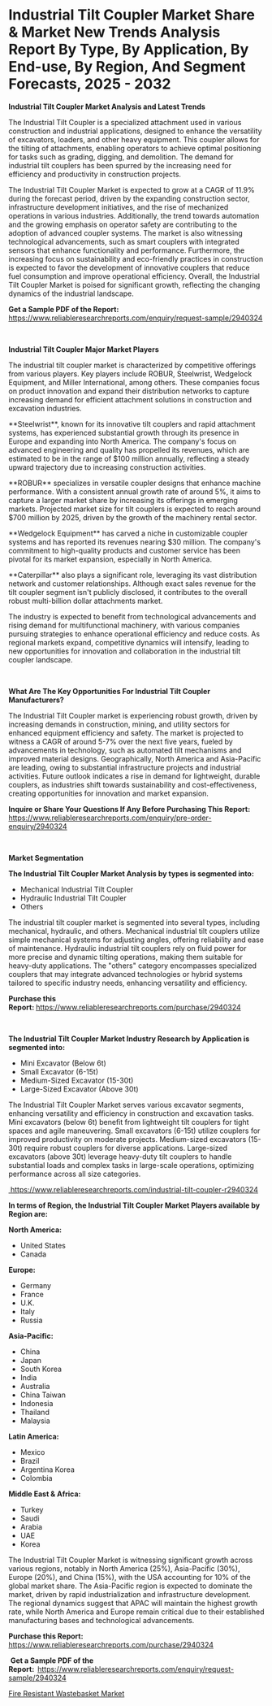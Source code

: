 <p><h1>Industrial Tilt Coupler Market Share & Market New Trends Analysis Report By Type, By Application, By End-use, By Region, And Segment Forecasts, 2025 - 2032</h1></p><p><strong>Industrial Tilt Coupler Market Analysis and Latest Trends</strong></p>
<p><p>The Industrial Tilt Coupler is a specialized attachment used in various construction and industrial applications, designed to enhance the versatility of excavators, loaders, and other heavy equipment. This coupler allows for the tilting of attachments, enabling operators to achieve optimal positioning for tasks such as grading, digging, and demolition. The demand for industrial tilt couplers has been spurred by the increasing need for efficiency and productivity in construction projects.</p><p>The Industrial Tilt Coupler Market is expected to grow at a CAGR of 11.9% during the forecast period, driven by the expanding construction sector, infrastructure development initiatives, and the rise of mechanized operations in various industries. Additionally, the trend towards automation and the growing emphasis on operator safety are contributing to the adoption of advanced coupler systems. The market is also witnessing technological advancements, such as smart couplers with integrated sensors that enhance functionality and performance. Furthermore, the increasing focus on sustainability and eco-friendly practices in construction is expected to favor the development of innovative couplers that reduce fuel consumption and improve operational efficiency. Overall, the Industrial Tilt Coupler Market is poised for significant growth, reflecting the changing dynamics of the industrial landscape.</p></p>
<p><strong>Get a Sample PDF of the Report:&nbsp;</strong> <a href="https://www.reliableresearchreports.com/enquiry/request-sample/2940324?utm_campaign=3309&utm_medium=2&utm_source=Github&utm_content=ia&utm_term=15032025&utm_id=industrial-tilt-coupler">https://www.reliableresearchreports.com/enquiry/request-sample/2940324</a></p>
<p>&nbsp;</p>
<p><strong>Industrial Tilt Coupler Major Market Players</strong></p>
<p><p>The industrial tilt coupler market is characterized by competitive offerings from various players. Key players include ROBUR, Steelwrist, Wedgelock Equipment, and Miller International, among others. These companies focus on product innovation and expand their distribution networks to capture increasing demand for efficient attachment solutions in construction and excavation industries.</p><p>**Steelwrist**, known for its innovative tilt couplers and rapid attachment systems, has experienced substantial growth through its presence in Europe and expanding into North America. The company's focus on advanced engineering and quality has propelled its revenues, which are estimated to be in the range of $100 million annually, reflecting a steady upward trajectory due to increasing construction activities.</p><p>**ROBUR** specializes in versatile coupler designs that enhance machine performance. With a consistent annual growth rate of around 5%, it aims to capture a larger market share by increasing its offerings in emerging markets. Projected market size for tilt couplers is expected to reach around $700 million by 2025, driven by the growth of the machinery rental sector.</p><p>**Wedgelock Equipment** has carved a niche in customizable coupler systems and has reported its revenues nearing $30 million. The company's commitment to high-quality products and customer service has been pivotal for its market expansion, especially in North America.</p><p>**Caterpillar** also plays a significant role, leveraging its vast distribution network and customer relationships. Although exact sales revenue for the tilt coupler segment isn't publicly disclosed, it contributes to the overall robust multi-billion dollar attachments market.</p><p>The industry is expected to benefit from technological advancements and rising demand for multifunctional machinery, with various companies pursuing strategies to enhance operational efficiency and reduce costs. As regional markets expand, competitive dynamics will intensify, leading to new opportunities for innovation and collaboration in the industrial tilt coupler landscape.</p></p>
<p>&nbsp;</p>
<p><strong>What Are The Key Opportunities For Industrial Tilt Coupler Manufacturers?</strong></p>
<p><p>The Industrial Tilt Coupler market is experiencing robust growth, driven by increasing demands in construction, mining, and utility sectors for enhanced equipment efficiency and safety. The market is projected to witness a CAGR of around 5-7% over the next five years, fueled by advancements in technology, such as automated tilt mechanisms and improved material designs. Geographically, North America and Asia-Pacific are leading, owing to substantial infrastructure projects and industrial activities. Future outlook indicates a rise in demand for lightweight, durable couplers, as industries shift towards sustainability and cost-effectiveness, creating opportunities for innovation and market expansion.</p></p>
<p><strong>Inquire or Share Your Questions If Any Before Purchasing This Report:</strong> <a href="https://www.reliableresearchreports.com/enquiry/pre-order-enquiry/2940324?utm_campaign=3309&utm_medium=2&utm_source=Github&utm_content=ia&utm_term=15032025&utm_id=industrial-tilt-coupler">https://www.reliableresearchreports.com/enquiry/pre-order-enquiry/2940324</a></p>
<p>&nbsp;</p>
<p><strong>Market Segmentation</strong></p>
<p><strong>The Industrial Tilt Coupler Market Analysis by types is segmented into:</strong></p>
<p><ul><li>Mechanical Industrial Tilt Coupler</li><li>Hydraulic Industrial Tilt Coupler</li><li>Others</li></ul></p>
<p><p>The industrial tilt coupler market is segmented into several types, including mechanical, hydraulic, and others. Mechanical industrial tilt couplers utilize simple mechanical systems for adjusting angles, offering reliability and ease of maintenance. Hydraulic industrial tilt couplers rely on fluid power for more precise and dynamic tilting operations, making them suitable for heavy-duty applications. The "others" category encompasses specialized couplers that may integrate advanced technologies or hybrid systems tailored to specific industry needs, enhancing versatility and efficiency.</p></p>
<p><strong>Purchase this Report:&nbsp;</strong><a href="https://www.reliableresearchreports.com/purchase/2940324?utm_campaign=3309&utm_medium=2&utm_source=Github&utm_content=ia&utm_term=15032025&utm_id=industrial-tilt-coupler">https://www.reliableresearchreports.com/purchase/2940324</a></p>
<p>&nbsp;</p>
<p><strong>The Industrial Tilt Coupler Market Industry Research by Application is segmented into:</strong></p>
<p><ul><li>Mini Excavator (Below 6t)</li><li>Small Excavator (6-15t)</li><li>Medium-Sized Excavator (15-30t)</li><li>Large-Sized Excavator (Above 30t)</li></ul></p>
<p><p>The Industrial Tilt Coupler Market serves various excavator segments, enhancing versatility and efficiency in construction and excavation tasks. Mini excavators (below 6t) benefit from lightweight tilt couplers for tight spaces and agile maneuvering. Small excavators (6-15t) utilize couplers for improved productivity on moderate projects. Medium-sized excavators (15-30t) require robust couplers for diverse applications. Large-sized excavators (above 30t) leverage heavy-duty tilt couplers to handle substantial loads and complex tasks in large-scale operations, optimizing performance across all size categories.</p></p>
<p><a href="https://www.reliableresearchreports.com/industrial-tilt-coupler-r2940324?utm_campaign=3309&utm_medium=2&utm_source=Github&utm_content=ia&utm_term=15032025&utm_id=industrial-tilt-coupler">&nbsp;https://www.reliableresearchreports.com/industrial-tilt-coupler-r2940324</a></p>
<p><strong>In terms of Region, the Industrial Tilt Coupler Market Players available by Region are:</strong></p>
<p>
    <p> <strong> North America: </strong>
        <ul>
            <li>United States</li>
            <li>Canada</li>
        </ul>
        </p> 
    <p> <strong> Europe: </strong>
        <ul>
            <li>Germany</li>
            <li>France</li>
            <li>U.K.</li>
            <li>Italy</li>
            <li>Russia</li>
        </ul>
        </p> 
    <p> <strong> Asia-Pacific: </strong>
        <ul>
            <li>China</li>
            <li>Japan</li>
            <li>South Korea</li>
            <li>India</li>
            <li>Australia</li>
            <li>China Taiwan</li>
            <li>Indonesia</li>
            <li>Thailand</li>
            <li>Malaysia</li>
        </ul>
        </p> 
    <p> <strong> Latin America: </strong>
        <ul>
            <li>Mexico</li>
            <li>Brazil</li>
            <li>Argentina Korea</li>
            <li>Colombia</li>
        </ul>
        </p> 
    <p> <strong> Middle East & Africa: </strong>
        <ul>
            <li>Turkey</li>
            <li>Saudi</li>
            <li>Arabia</li>
            <li>UAE</li>
            <li>Korea</li>
        </ul>
    </p>
    </p>
<p><p>The Industrial Tilt Coupler Market is witnessing significant growth across various regions, notably in North America (25%), Asia-Pacific (30%), Europe (20%), and China (15%), with the USA accounting for 10% of the global market share. The Asia-Pacific region is expected to dominate the market, driven by rapid industrialization and infrastructure development. The regional dynamics suggest that APAC will maintain the highest growth rate, while North America and Europe remain critical due to their established manufacturing bases and technological advancements.</p></p>
<p><strong>Purchase this Report: </strong><a href="https://www.reliableresearchreports.com/purchase/2940324?utm_campaign=3309&utm_medium=2&utm_source=Github&utm_content=ia&utm_term=15032025&utm_id=industrial-tilt-coupler">https://www.reliableresearchreports.com/purchase/2940324</a></p>
<p>&nbsp;<strong>Get a Sample PDF of the Report:&nbsp;&nbsp;</strong><a href="https://www.reliableresearchreports.com/enquiry/request-sample/2940324?utm_campaign=3309&utm_medium=2&utm_source=Github&utm_content=ia&utm_term=15032025&utm_id=industrial-tilt-coupler">https://www.reliableresearchreports.com/enquiry/request-sample/2940324</a></p>
<p><strong></strong></p>
<p><p><a href="https://github.com/shrebasokib/Market-Research-Report-List-1/blob/main/fire-resistant-wastebasket-market.md?utm_campaign=3309&utm_medium=2&utm_source=Github&utm_content=ia&utm_term=15032025&utm_id=industrial-tilt-coupler">Fire Resistant Wastebasket Market</a></p></p>